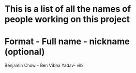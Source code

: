 # This is a list of all the names of people working on this project

# Format -   Full name - nickname (optional)
Benjamin Chow - Ben
Vibha Yadav- vib
